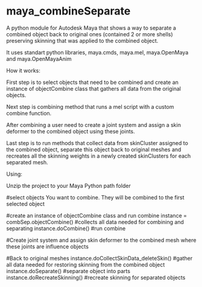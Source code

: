 # maya_combineSeparate

A python module for Autodesk Maya that shows a way to separate a combined object back to original ones (contained 2 or more shells) preserving skinning that was applied to the combined object.

It uses standart python libraries, maya.cmds, maya.mel, maya.OpenMaya and maya.OpenMayaAnim

How it works:

First step is to select objects that need to be combined and create an instance of objectCombine class that gathers all data from the original objects.

Next step is combining method that runs a mel script with a custom combine function.
 
After combining a user need to create a joint system and assign a skin deformer to the combined object using these joints. 

Last step is to run methods that collect data from skinCluster assigned to the combined object, separate this object back to original meshes and recreates all the skinning weights in a newly created skinClusters for each separated mesh.
 
 
Using:

Unzip the project to your Maya Python path folder

#select objects You want to combine. They will be combined to the first selected object

#create an instance of objectCombine class and run combine
instance = combSep.objectCombine()  #collects all data needed for combining and separating 
instance.doCombine() #run combine

#Create joint system and assign skin deformer to the combined mesh where these joints are influence objects

#Back to original meshes
instance.doCollectSkinData_deleteSkin() #gather all data needed for restoring skinning from the combined object
instance.doSeparate() #separate object into parts
instance.doRecreateSkinning() #recreate skinning for separated objects



